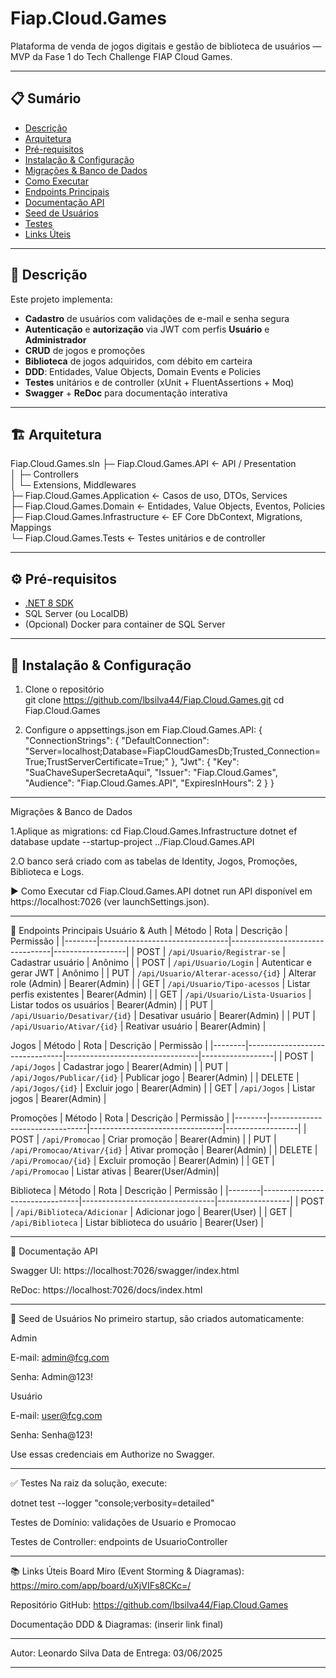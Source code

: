 # Fiap.Cloud.Games

Plataforma de venda de jogos digitais e gestão de biblioteca de usuários — MVP da Fase 1 do Tech Challenge FIAP Cloud Games.

---

## 📋 Sumário

- [Descrição](#descrição)  
- [Arquitetura](#arquitetura)  
- [Pré-requisitos](#pré-requisitos)  
- [Instalação & Configuração](#instalação--configuração)  
- [Migrações & Banco de Dados](#migrações--banco-de-dados)  
- [Como Executar](#como-executar)  
- [Endpoints Principais](#endpoints-principais)  
- [Documentação API](#documentação-api)  
- [Seed de Usuários](#seed-de-usuários)  
- [Testes](#testes)  
- [Links Úteis](#links-úteis)  

---

## 📝 Descrição

Este projeto implementa:

- **Cadastro** de usuários com validações de e-mail e senha segura  
- **Autenticação** e **autorização** via JWT com perfis **Usuário** e **Administrador**  
- **CRUD** de jogos e promoções  
- **Biblioteca** de jogos adquiridos, com débito em carteira  
- **DDD**: Entidades, Value Objects, Domain Events e Policies  
- **Testes** unitários e de controller (xUnit + FluentAssertions + Moq)  
- **Swagger** + **ReDoc** para documentação interativa  

---

## 🏗️ Arquitetura

Fiap.Cloud.Games.sln
├─ Fiap.Cloud.Games.API            ← API / Presentation  
│  ├─ Controllers  
│  └─ Extensions, Middlewares  
├─ Fiap.Cloud.Games.Application    ← Casos de uso, DTOs, Services  
├─ Fiap.Cloud.Games.Domain         ← Entidades, Value Objects, Eventos, Policies  
├─ Fiap.Cloud.Games.Infrastructure ← EF Core DbContext, Migrations, Mappings  
└─ Fiap.Cloud.Games.Tests          ← Testes unitários e de controller  



---

## ⚙️ Pré-requisitos

- [.NET 8 SDK](https://dotnet.microsoft.com/download)  
- SQL Server (ou LocalDB)  
- (Opcional) Docker para container de SQL Server 

---

## 🚀 Instalação & Configuração

1. Clone o repositório  
git clone https://github.com/lbsilva44/Fiap.Cloud.Games.git
cd Fiap.Cloud.Games

2. Configure o appsettings.json em Fiap.Cloud.Games.API:
{
  "ConnectionStrings": {
    "DefaultConnection": "Server=localhost;Database=FiapCloudGamesDb;Trusted_Connection=True;TrustServerCertificate=True;"
  },
  "Jwt": {
    "Key": "SuaChaveSuperSecretaAqui",
    "Issuer": "Fiap.Cloud.Games",
    "Audience": "Fiap.Cloud.Games.API",
    "ExpiresInHours": 2
  }
}

---

 Migrações & Banco de Dados

 1.Aplique as migrations:
 cd Fiap.Cloud.Games.Infrastructure
dotnet ef database update --startup-project ../Fiap.Cloud.Games.API

2.O banco será criado com as tabelas de Identity, Jogos, Promoções, Biblioteca e Logs.

▶️ Como Executar
cd Fiap.Cloud.Games.API
dotnet run
API disponível em https://localhost:7026 (ver launchSettings.json).

---

📡 Endpoints Principais
Usuário & Auth
| Método | Rota                           | Descrição                       | Permissão        |
|--------|--------------------------------|---------------------------------|------------------|
| POST   | `/api/Usuario/Registrar-se`    | Cadastrar usuário               | Anônimo          |
| POST   | `/api/Usuario/Login`           | Autenticar e gerar JWT          | Anônimo          |
| PUT    | `/api/Usuario/Alterar-acesso/{id}` | Alterar role (Admin)        | Bearer(Admin)    |
| GET    | `/api/Usuario/Tipo-acessos`    | Listar perfis existentes        | Bearer(Admin)    |
| GET    | `/api/Usuario/Lista-Usuarios`  | Listar todos os usuários        | Bearer(Admin)    |
| PUT    | `/api/Usuario/Desativar/{id}`  | Desativar usuário               | Bearer(Admin)    |
| PUT    | `/api/Usuario/Ativar/{id}`     | Reativar usuário                | Bearer(Admin)    |

Jogos
| Método | Rota                           | Descrição                       | Permissão        |
|--------|--------------------------------|---------------------------------|------------------|
| POST   | `/api/Jogos`                   | Cadastrar jogo                  | Bearer(Admin)    |
| PUT    | `/api/Jogos/Publicar/{id}`     | Publicar jogo                   | Bearer(Admin)    |
| DELETE | `/api/Jogos/{id}`              | Excluir jogo                    | Bearer(Admin)    |
| GET    | `/api/Jogos`                   | Listar jogos                    | Bearer(Admin)    |

Promoções
| Método | Rota                           | Descrição                       | Permissão        |
|--------|--------------------------------|---------------------------------|------------------|
| POST   | `/api/Promocao`                | Criar promoção                  | Bearer(Admin)    |
| PUT    | `/api/Promocao/Ativar/{id}`    | Ativar promoção                 | Bearer(Admin)    |
| DELETE | `/api/Promocao/{id}`           | Excluir promoção                | Bearer(Admin)    |
| GET    | `/api/Promocao`                | Listar ativas                   | Bearer(User/Admin)|

Biblioteca
| Método | Rota                           | Descrição                       | Permissão        |
|--------|--------------------------------|---------------------------------|------------------|
| POST   | `/api/Biblioteca/Adicionar`    | Adicionar jogo                  | Bearer(User)     |
| GET    | `/api/Biblioteca`              | Listar biblioteca do usuário    | Bearer(User)     |

---

📖 Documentação API

Swagger UI: https://localhost:7026/swagger/index.html

ReDoc: https://localhost:7026/docs/index.html

---

🔐 Seed de Usuários
No primeiro startup, são criados automaticamente:

Admin

E-mail: admin@fcg.com

Senha: Admin@123!

Usuário

E-mail: user@fcg.com

Senha: Senha@123!

Use essas credenciais em Authorize no Swagger.

---

✅ Testes
Na raiz da solução, execute:

dotnet test --logger "console;verbosity=detailed"

Testes de Domínio: validações de Usuario e Promocao

Testes de Controller: endpoints de UsuarioController

---
📚 Links Úteis
Board Miro (Event Storming & Diagramas):
https://miro.com/app/board/uXjVIFs8CKc=/

Repositório GitHub:
https://github.com/lbsilva44/Fiap.Cloud.Games

Documentação DDD & Diagramas:
(inserir link final)

---

Autor: Leonardo Silva
Data de Entrega: 03/06/2025

---
